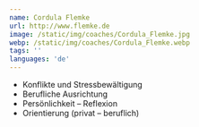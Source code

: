 ```yaml
---
name: Cordula Flemke
url: http://www.flemke.de
image: /static/img/coaches/Cordula_Flemke.jpg
webp: /static/img/coaches/Cordula_Flemke.webp
tags: ''
languages: 'de'
---
```


<ul><li>Konflikte und Stressbewältigung</li><li>Berufliche Ausrichtung</li><li>Persönlichkeit – Reflexion</li><li>Orientierung (privat – beruflich)</li></ul>